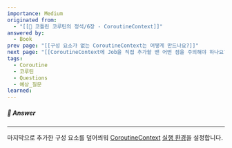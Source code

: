 ```yaml
---
importance: Medium
originated from:
  - "[[📘 코틀린 코루틴의 정석/6장 - CoroutineContext]]"
answered by:
  - Book
prev page: "[[구성 요소가 없는 CoroutineContext는 어떻게 만드나요?]]"
next page: "[[CoroutineContext에 Job을 직접 추가할 땐 어떤 점을 주의해야 하나요?]]"
tags:
  - Coroutine
  - 코루틴
  - Questions
  - 예상_질문
learned:
---
```

##### 💬 Answer
---
마지막으로 추가한 구성 요소를 덮어씌워 [CoroutineContext](CoroutineContext.md) [실행 환경](실행%20환경.md)을 설정합니다.

